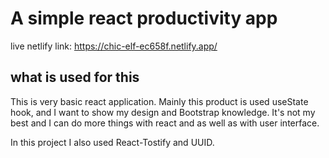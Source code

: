 # A simple react productivity app

live netlify link: https://chic-elf-ec658f.netlify.app/

## what is used for this

This is very basic react application.
Mainly this product is used useState hook, and I want to show my design and Bootstrap knowledge.
It's not my best and I can do more things with react and as well as with user interface.

In this project I also used React-Tostify and UUID.
